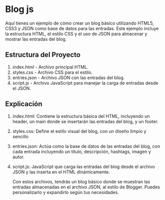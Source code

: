 # Blog js
Aquí tienes un ejemplo de cómo crear un blog básico utilizando HTML5, CSS3 y JSON como base de datos 
para las entradas. Este ejemplo incluye la estructura HTML, el estilo CSS y el uso de JSON para almacenar
y mostrar las entradas del blog.

## Estructura del Proyecto
1. index.html - Archivo principal HTML.
2. styles.css - Archivo CSS para el estilo.
3. entries.json - Archivo JSON con las entradas del blog.
4. script.js - Archivo JavaScript para manejar la carga de entradas desde el JSON.

  ## Explicación
1. index.html: Contiene la estructura básica del HTML, incluyendo un header,
    un main donde se insertarán las entradas del blog, y un footer.
2. styles.css: Define el estilo visual del blog, con un diseño limpio y sencillo
3. entries.json: Actúa como la base de datos de las entradas del blog,
    con cada entrada incluyendo un título, descripción, hashtags, imagen y autor.
4. script.js: JavaScript que carga las entradas del blog desde el archivo JSON y las inserta en el HTML dinámicamente.

   Con estos archivos, tendrás un blog básico donde se muestran las entradas almacenadas en el
    archivo JSON, al estilo de Blogger. Puedes personalizarlo y expandirlo según tus necesidades.







